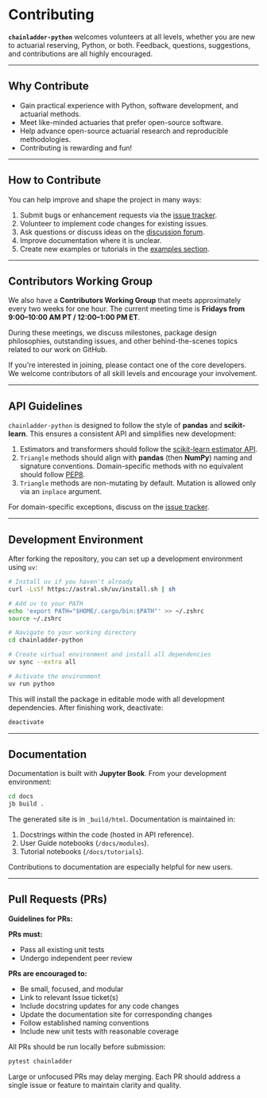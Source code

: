 # Contributing

**`chainladder-python`** welcomes volunteers at all levels, whether you are new to actuarial reserving, Python, or both. Feedback, questions, suggestions, and contributions are all highly encouraged.

---

## Why Contribute

- Gain practical experience with Python, software development, and actuarial methods.  
- Meet like-minded actuaries that prefer open-source software.
- Help advance open-source actuarial research and reproducible methodologies.  
- Contributing is rewarding and fun!  

---

## How to Contribute

You can help improve and shape the project in many ways:  

1. Submit bugs or enhancement requests via the [issue tracker](https://github.com/casact/chainladder-python/issues).  
2. Volunteer to implement code changes for existing issues.  
3. Ask questions or discuss ideas on the [discussion forum](https://github.com/casact/chainladder-python/discussions).  
4. Improve documentation where it is unclear.  
5. Create new examples or tutorials in the [examples section](https://chainladder-python.readthedocs.io/en/latest/gallery/index.html).  

---

## Contributors Working Group

We also have a **Contributors Working Group** that meets approximately every two weeks for one hour. The current meeting time is **Fridays from 9:00–10:00 AM PT / 12:00–1:00 PM ET**.  

During these meetings, we discuss milestones, package design philosophies, outstanding issues, and other behind-the-scenes topics related to our work on GitHub.  

If you're interested in joining, please contact one of the core developers. We welcome contributors of all skill levels and encourage your involvement.

---

## API Guidelines

`chainladder-python` is designed to follow the style of **pandas** and **scikit-learn**. This ensures a consistent API and simplifies new development:  

1. Estimators and transformers should follow the [scikit-learn estimator API](https://scikit-learn.org/stable/developers/develop.html).  
2. `Triangle` methods should align with **pandas** (then **NumPy**) naming and signature conventions. Domain-specific methods with no equivalent should follow [PEP8](https://www.python.org/dev/peps/pep-0008/#method-names-and-instance-variables).  
3. `Triangle` methods are non-mutating by default. Mutation is allowed only via an `inplace` argument.  

For domain-specific exceptions, discuss on the [issue tracker](https://github.com/casact/chainladder-python/issues).

---

## Development Environment

After forking the repository, you can set up a development environment using `uv`:

```bash
# Install uv if you haven't already
curl -LsSf https://astral.sh/uv/install.sh | sh

# Add uv to your PATH
echo 'export PATH="$HOME/.cargo/bin:$PATH"' >> ~/.zshrc
source ~/.zshrc

# Navigate to your working directory
cd chainladder-python

# Create virtual environment and install all dependencies
uv sync --extra all

# Activate the environment
uv run python
```

This will install the package in editable mode with all development dependencies. After finishing work, deactivate:

```bash
deactivate
```

---

## Documentation

Documentation is built with **Jupyter Book**. From your development environment:  

```bash
cd docs
jb build .
```

The generated site is in `_build/html`. Documentation is maintained in:  

1. Docstrings within the code (hosted in API reference).  
2. User Guide notebooks (`/docs/modules`).  
3. Tutorial notebooks (`/docs/tutorials`).  

Contributions to documentation are especially helpful for new users.

---

## Pull Requests (PRs)

**Guidelines for PRs:**  

**PRs must:**  
- Pass all existing unit tests  
- Undergo independent peer review  

**PRs are encouraged to:**  
- Be small, focused, and modular  
- Link to relevant Issue ticket(s)  
- Include docstring updates for any code changes  
- Update the documentation site for corresponding changes  
- Follow established naming conventions  
- Include new unit tests with reasonable coverage  

All PRs should be run locally before submission:  

```bash
pytest chainladder
```

Large or unfocused PRs may delay merging. Each PR should address a single issue or feature to maintain clarity and quality.
